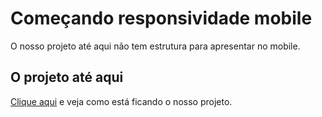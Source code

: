 # Começando responsividade mobile

O nosso projeto até aqui não tem estrutura para apresentar no mobile.

## O projeto até aqui

[Clique aqui](index.html) e veja como está ficando o nosso projeto.
